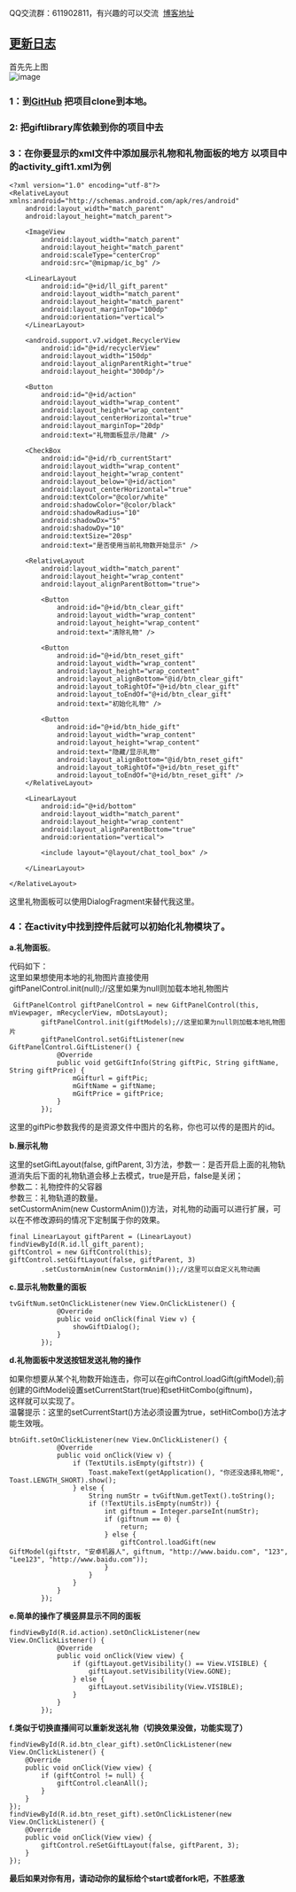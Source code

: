 QQ交流群：611902811，有兴趣的可以交流  [博客地址](http://blog.csdn.net/DyncKathline/article/details/55682053)  
## [更新日志](https://github.com/DyncKathline/LiveGiftLayout/wiki)  
首先先上图   
![image](https://raw.githubusercontent.com/DyncKathline/LiveGiftLayout/173ee2616f8e17d7971d766120d992a3f2a3d829/screenshot/GIF.gif)  
### 1：到[GitHub](https://github.com/DyncKathline/LiveGiftLayout) 把项目clone到本地。  
### 2: 把giftlibrary库依赖到你的项目中去  
### 3：在你要显示的xml文件中添加展示礼物和礼物面板的地方 以项目中的activity_gift1.xml为例
```
<?xml version="1.0" encoding="utf-8"?>
<RelativeLayout xmlns:android="http://schemas.android.com/apk/res/android"
    android:layout_width="match_parent"
    android:layout_height="match_parent">

    <ImageView
        android:layout_width="match_parent"
        android:layout_height="match_parent"
        android:scaleType="centerCrop"
        android:src="@mipmap/ic_bg" />

    <LinearLayout
        android:id="@+id/ll_gift_parent"
        android:layout_width="match_parent"
        android:layout_height="match_parent"
        android:layout_marginTop="100dp"
        android:orientation="vertical">
    </LinearLayout>

    <android.support.v7.widget.RecyclerView
        android:id="@+id/recyclerView"
        android:layout_width="150dp"
        android:layout_alignParentRight="true"
        android:layout_height="300dp"/>

    <Button
        android:id="@+id/action"
        android:layout_width="wrap_content"
        android:layout_height="wrap_content"
        android:layout_centerHorizontal="true"
        android:layout_marginTop="20dp"
        android:text="礼物面板显示/隐藏" />

    <CheckBox
        android:id="@+id/rb_currentStart"
        android:layout_width="wrap_content"
        android:layout_height="wrap_content"
        android:layout_below="@+id/action"
        android:layout_centerHorizontal="true"
        android:textColor="@color/white"
        android:shadowColor="@color/black"
        android:shadowRadius="10"
        android:shadowDx="5"
        android:shadowDy="10"
        android:textSize="20sp"
        android:text="是否使用当前礼物数开始显示" />

    <RelativeLayout
        android:layout_width="match_parent"
        android:layout_height="wrap_content"
        android:layout_alignParentBottom="true">

        <Button
            android:id="@+id/btn_clear_gift"
            android:layout_width="wrap_content"
            android:layout_height="wrap_content"
            android:text="清除礼物" />

        <Button
            android:id="@+id/btn_reset_gift"
            android:layout_width="wrap_content"
            android:layout_height="wrap_content"
            android:layout_alignBottom="@id/btn_clear_gift"
            android:layout_toRightOf="@+id/btn_clear_gift"
            android:layout_toEndOf="@+id/btn_clear_gift"
            android:text="初始化礼物" />

        <Button
            android:id="@+id/btn_hide_gift"
            android:layout_width="wrap_content"
            android:layout_height="wrap_content"
            android:text="隐藏/显示礼物"
            android:layout_alignBottom="@id/btn_reset_gift"
            android:layout_toRightOf="@+id/btn_reset_gift"
            android:layout_toEndOf="@+id/btn_reset_gift" />
    </RelativeLayout>

    <LinearLayout
        android:id="@+id/bottom"
        android:layout_width="match_parent"
        android:layout_height="wrap_content"
        android:layout_alignParentBottom="true"
        android:orientation="vertical">

        <include layout="@layout/chat_tool_box" />

    </LinearLayout>

</RelativeLayout>
```
这里礼物面板可以使用DialogFragment来替代我这里。
  
### 4：在activity中找到控件后就可以初始化礼物模块了。  
**a.礼物面板**。  

代码如下：  
这里如果想使用本地的礼物图片直接使用  
giftPanelControl.init(null);//这里如果为null则加载本地礼物图片

```
 GiftPanelControl giftPanelControl = new GiftPanelControl(this, mViewpager, mRecyclerView, mDotsLayout);
        giftPanelControl.init(giftModels);//这里如果为null则加载本地礼物图片
        giftPanelControl.setGiftListener(new GiftPanelControl.GiftListener() {
            @Override
            public void getGiftInfo(String giftPic, String giftName, String giftPrice) {
                mGifturl = giftPic;
                mGiftName = giftName;
                mGiftPrice = giftPrice;
            }
        });
```
这里的giftPic参数我传的是资源文件中图片的名称，你也可以传的是图片的id。  

**b.展示礼物**  

这里的setGiftLayout(false, giftParent, 3)方法，参数一：是否开启上面的礼物轨道消失后下面的礼物轨道会移上去模式，true是开启，false是关闭；  
参数二：礼物控件的父容器  
参数三：礼物轨道的数量。  
setCustormAnim(new CustormAnim())方法，对礼物的动画可以进行扩展，可以在不修改源码的情况下定制属于你的效果。
```
final LinearLayout giftParent = (LinearLayout) findViewById(R.id.ll_gift_parent);
giftControl = new GiftControl(this);
giftControl.setGiftLayout(false, giftParent, 3)
        .setCustormAnim(new CustormAnim());//这里可以自定义礼物动画
```
**c.显示礼物数量的面板**  

```
tvGiftNum.setOnClickListener(new View.OnClickListener() {
            @Override
            public void onClick(final View v) {
                showGiftDialog();
            }
        });
```  
**d.礼物面板中发送按钮发送礼物的操作**  

如果你想要从某个礼物数开始连击，你可以在giftControl.loadGift(giftModel);前创建的GiftModel设置setCurrentStart(true)和setHitCombo(giftnum)，  
这样就可以实现了。  
温馨提示：这里的setCurrentStart()方法必须设置为true，setHitCombo()方法才能生效哦。  

```
btnGift.setOnClickListener(new View.OnClickListener() {
            @Override
            public void onClick(View v) {
                if (TextUtils.isEmpty(giftstr)) {
                    Toast.makeText(getApplication(), "你还没选择礼物呢", Toast.LENGTH_SHORT).show();
                } else {
                    String numStr = tvGiftNum.getText().toString();
                    if (!TextUtils.isEmpty(numStr)) {
                        int giftnum = Integer.parseInt(numStr);
                        if (giftnum == 0) {
                            return;
                        } else {
                            giftControl.loadGift(new GiftModel(giftstr, "安卓机器人", giftnum, "http://www.baidu.com", "123", "Lee123", "http://www.baidu.com"));
                        }
                    }
                }
            }
        });
```
**e.简单的操作了横竖屏显示不同的面板**  

```
findViewById(R.id.action).setOnClickListener(new View.OnClickListener() {
            @Override
            public void onClick(View view) {
                if (giftLayout.getVisibility() == View.VISIBLE) {
                    giftLayout.setVisibility(View.GONE);
                } else {
                    giftLayout.setVisibility(View.VISIBLE);
                }
            }
        });
```
**f.类似于切换直播间可以重新发送礼物（切换效果没做，功能实现了）**  

```
findViewById(R.id.btn_clear_gift).setOnClickListener(new View.OnClickListener() {
    @Override
    public void onClick(View view) {
        if (giftControl != null) {
            giftControl.cleanAll();
        }
    }
});
findViewById(R.id.btn_reset_gift).setOnClickListener(new View.OnClickListener() {
    @Override
    public void onClick(View view) {
        giftControl.reSetGiftLayout(false, giftParent, 3);
    }
});
```
**最后如果对你有用，请动动你的鼠标给个start或者fork吧，不胜感激**


